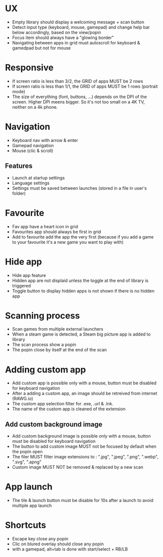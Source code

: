 
# UX
- Empty library should display a welcoming message + scan button
- Detect input type (keyboard, mouse, gamepad) and change help bar below accordingly, based on the view/popin
- Focus item should always have a "glowing border"
- Navigating between apps in grid must autoscroll for keyboard & gamedpad but not for mouse

# Responsive 
- If screen ratio is less than 3/2, the GRID of apps MUST be 2 rows
- If screen ratio is less than 1/1, the GRID of apps MUST be 1 rows (portrait mode)
- The size of everything (font, buttons, ...) depends on the DPI of the screen. Higher DPI meens bigger. So it's not too small on a 4K TV, neither on a 4k phone.

# Navigation
- Keyboard nav with arrow & enter
- Gamepad navigation
- Mouse (clic & scroll)

## Features
- Launch at startup settings
- Language settings
- Settings must be saved between launches (stored in a file in user's folder)

# Favourite
- Fav app have a heart icon in grid
- Favourites app should always be first in grid
- Add to favourite add the app the very first (because if you add a game to your favourite it's a new game you want to play with)

# Hide app
- Hide app feature
- Hidden app are not displaid unless the toggle at the end of library is triggered
- Toggle button to display hidden apps is not shown if there is no hidden app

# Scanning process
- Scan games from multiple external launchers
- When a steam game is detected, a Steam big picture app is added to library
- The scan process show a popin
- The popin close by itself at the end of the scan

# Adding custom app
- Add custom app is possible only with a mouse, button must be disabled for keyboard navigation
- After a adding a custom app, an image should be retreived from internet (RAWG.io)
- The custom app selection filter for .exe, .url & .lnk.
- The name of the custom app is cleaned of the extension

## Add custom background image
- Add custom background image is possible only with a mouse, button must be disabled for keyboard navigation
- The button to add custom image MUST not be focused by default when the popin open
- The filer MUST filter image extensions to : ".jpg", ".jpeg", ".png", ".webp", ".svg", ".apng"
- Custom image MUST NOT be removed & replaced by a new scan


# App launch
- The tile & launch button must be disable for 10s after a launch to avoid multiple app launch

# Shortcuts
- Escape key close any popin
- Clic on blured overlay should close any popin
- with a gamepad, alt+tab is done with start/select + RB/LB